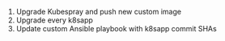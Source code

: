 1. Upgrade Kubespray and push new custom image
2. Upgrade every k8sapp
3. Update custom Ansible playbook with k8sapp commit SHAs